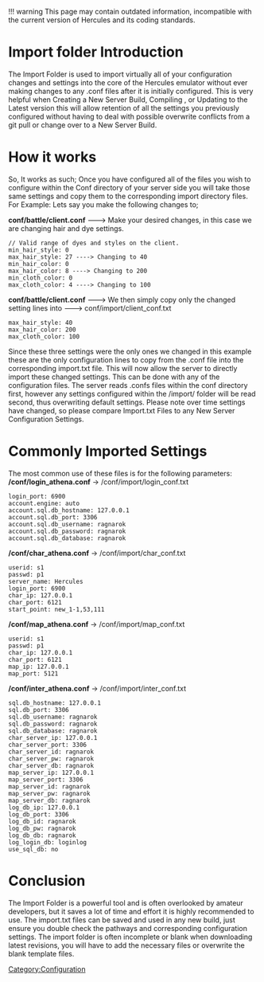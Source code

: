 !!! warning
	This page may contain outdated information, incompatible with the current version of Hercules and its coding standards.


# Import folder Introduction

The Import Folder is used to import virtually all of your configuration changes and settings into the core of the
Hercules emulator without ever making changes to any .conf files after it is initially configured. This is very helpful
when Creating a New Server Build, Compiling , or Updating to the Latest version this will allow retention of all the
settings you previously configured without having to deal with possible overwrite conflicts from a git pull or change
over to a New Server Build.

# How it works

So, It works as such; Once you have configured all of the files you wish to configure within the Conf directory of your
server side you will take those same settings and copy them to the corresponding import directory files. For Example:
Lets say you make the following changes to;

**conf/battle/client.conf** ---\> Make your desired changes, in this case we are changing hair and dye settings.

`// Valid range of dyes and styles on the client.`  
`min_hair_style: 0`  
`max_hair_style: 27 ----> Changing to 40`  
`min_hair_color: 0`  
`max_hair_color: 8 ----> Changing to 200`  
`min_cloth_color: 0 `  
`max_cloth_color: 4 ----> Changing to 100`

**conf/battle/client.conf** ---\> We then simply copy only the changed setting lines into ---\>
conf/import/client_conf.txt

`max_hair_style: 40`  
`max_hair_color: 200`  
`max_cloth_color: 100`

Since these three settings were the only ones we changed in this example these are the only configuration lines to copy
from the .conf file into the corresponding import.txt file. This will now allow the server to directly import these
changed settings. This can be done with any of the configuration files. The server reads .confs files within the conf
directory first, however any settings configured within the /import/ folder will be read second, thus overwriting
default settings. Please note over time settings have changed, so please compare Import.txt Files to any New Server
Configuration Settings.

# Commonly Imported Settings

The most common use of these files is for the following parameters:  
**/conf/login_athena.conf** -\> /conf/import/login_conf.txt

`login_port: 6900`  
`account.engine: auto`  
`account.sql.db_hostname: 127.0.0.1`  
`account.sql.db_port: 3306`  
`account.sql.db_username: ragnarok`  
`account.sql.db_password: ragnarok`  
`account.sql.db_database: ragnarok`

**/conf/char_athena.conf** -\> /conf/import/char_conf.txt

`userid: s1`  
`passwd: p1`  
`server_name: Hercules`  
`login_port: 6900`  
`char_ip: 127.0.0.1`  
`char_port: 6121`  
`start_point: new_1-1,53,111`

**/conf/map_athena.conf** -\> /conf/import/map_conf.txt

`userid: s1`  
`passwd: p1`  
`char_ip: 127.0.0.1`  
`char_port: 6121`  
`map_ip: 127.0.0.1`  
`map_port: 5121`

**/conf/inter_athena.conf** -\> /conf/import/inter_conf.txt

`sql.db_hostname: 127.0.0.1`  
`sql.db_port: 3306`  
`sql.db_username: ragnarok`  
`sql.db_password: ragnarok`  
`sql.db_database: ragnarok`  
`char_server_ip: 127.0.0.1`  
`char_server_port: 3306`  
`char_server_id: ragnarok`  
`char_server_pw: ragnarok`  
`char_server_db: ragnarok`  
`map_server_ip: 127.0.0.1`  
`map_server_port: 3306`  
`map_server_id: ragnarok`  
`map_server_pw: ragnarok`  
`map_server_db: ragnarok`  
`log_db_ip: 127.0.0.1`  
`log_db_port: 3306`  
`log_db_id: ragnarok`  
`log_db_pw: ragnarok`  
`log_db_db: ragnarok`  
`log_login_db: loginlog`  
`use_sql_db: no`

# Conclusion

The Import Folder is a powerful tool and is often overlooked by amateur developers, but it saves a lot of time and
effort it is highly recommended to use. The import.txt files can be saved and used in any new build, just ensure you
double check the pathways and corresponding configuration settings. The import folder is often incomplete or blank when
downloading latest revisions, you will have to add the necessary files or overwrite the blank template files.

[Category:Configuration](Category:Configuration "wikilink")
